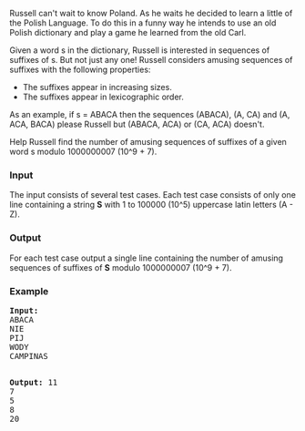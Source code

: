 <p>Russell can't wait to know Poland. As he waits he decided to learn a little of the Polish Language. To do this in a funny way he intends to use an old Polish dictionary and play a game he learned from the old Carl.</p>
<p>Given a word s in the dictionary, Russell is interested in sequences of suffixes of s. But not just any one! Russell considers amusing sequences of suffixes with the following properties:</p>
<ul>
<li>The suffixes appear in increasing sizes.</li>
<li>The suffixes appear in lexicographic order.</li>
</ul>
<p>As an example, if s = ABACA then the sequences (ABACA), (A, CA) and (A, ACA, BACA) please Russell but (ABACA, ACA) or (CA, ACA) doesn't.</p>
<p>Help Russell find the number of amusing sequences of suffixes of a given word s modulo 1000000007 (10^9 + 7).</p>
<h3>Input</h3>
<p>The input consists of several test cases. Each test case consists of only one line containing a string <strong>S</strong> with 1 to 100000 (10^5) uppercase latin letters (A - Z).</p>
<h3>Output</h3>
<p>For each test case output a single line containing the number of amusing sequences of suffixes of <strong>S</strong> modulo 1000000007 (10^9 + 7).</p>
<h3>Example</h3>
<pre><strong>Input:</strong>
ABACA<br>NIE<br>PIJ<br>WODY<br>CAMPINAS

<strong>Output:</strong>
11<br>7<br>5<br>8<br>20
</pre>
